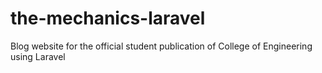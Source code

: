 # the-mechanics-laravel
Blog website for the official student publication of College of Engineering using Laravel
